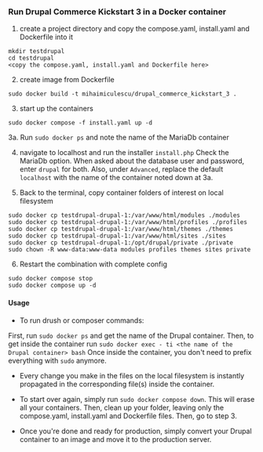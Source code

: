 ### Run Drupal Commerce Kickstart 3 in a Docker container ###

1. create a project directory and copy the compose.yaml, install.yaml and Dockerfile into it
```
mkdir testdrupal
cd testdrupal
<copy the compose.yaml, install.yaml and Dockerfile here>
```
2. create image from Dockerfile
```
sudo docker build -t mihaimiculescu/drupal_commerce_kickstart_3 .
```
3. start up the containers
```
sudo docker compose -f install.yaml up -d
```
3a. Run `sudo docker ps` and note the name of the MariaDb container

4. navigate to localhost and run the installer `install.php`
Check the MariaDb option. When asked about the database user and password, enter `drupal` for both. Also, under `Advanced`, replace the default `localhost` with the name of the container noted down at 3a.

5. Back to the terminal, copy container folders of interest on local filesystem
```
sudo docker cp testdrupal-drupal-1:/var/www/html/modules ./modules
sudo docker cp testdrupal-drupal-1:/var/www/html/profiles ./profiles
sudo docker cp testdrupal-drupal-1:/var/www/html/themes ./themes
sudo docker cp testdrupal-drupal-1:/var/www/html/sites ./sites
sudo docker cp testdrupal-drupal-1:/opt/drupal/private ./private
sudo chown -R www-data:www-data modules profiles themes sites private
```
6. Restart the combination with complete config
```
sudo docker compose stop
sudo docker compose up -d
```
#### Usage ####

- To run drush or composer commands:

First, run `sudo docker ps` and get the name of the Drupal container. 
Then, to get inside the container run `sudo docker exec - ti <the name of the Drupal container> bash`
Once inside the container, you don't need to prefix everything with `sudo` anymore.

- Every change you make in the files on the local filesystem is instantly propagated in the corresponding file(s) inside the container.

- To start over again, simply run
``` sudo docker compose down ```. This will erase all your containers. 
Then, clean up your folder, leaving only the compose.yaml, install.yaml and Dockerfile files. 
Then, go to step 3.

- Once you're done and ready for production, simply convert your Drupal container to an image and move it to the production server.
